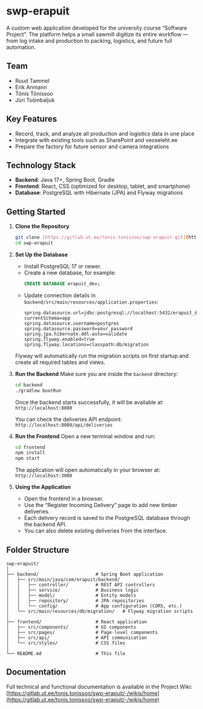 # swp-erapuit

A custom web application developed for the university course “Software Project”. The platform helps a small sawmill digitize its entire workflow — from log intake and production to packing, logistics, and future full automation.

## Team

* Ruud Tammel
* Erik Anmann
* Tõnis Tõnissoo
* Jüri Tsõmbaljuk

## Key Features

* Record, track, and analyze all production and logistics data in one place
* Integrate with existing tools such as SharePoint and veoseleht.ee
* Prepare the factory for future sensor and camera integrations

## Technology Stack

* **Backend**: Java 17+, Spring Boot, Gradle
* **Frontend**: React, CSS (optimized for desktop, tablet, and smartphone)
* **Database**: PostgreSQL with Hibernate (JPA) and Flyway migrations

## Getting Started

1.  **Clone the Repository**
    ```bash
    git clone [https://gitlab.ut.ee/tonis.tonissoo/swp-erapuit.git](https://gitlab.ut.ee/tonis.tonissoo/swp-erapuit.git)
    cd swp-erapuit
    ```

2.  **Set Up the Database**
    * Install PostgreSQL 17 or newer.
    * Create a new database, for example:
        ```sql
        CREATE DATABASE erapuit_dev;
        ```
    * Update connection details in `backend/src/main/resources/application.properties`:
        ```properties
        spring.datasource.url=jdbc:postgresql://localhost:5432/erapuit_dev?currentSchema=app
        spring.datasource.username=postgres
        spring.datasource.password=your_password
        spring.jpa.hibernate.ddl-auto=validate
        spring.flyway.enabled=true
        spring.flyway.locations=classpath:db/migration
        ```
    Flyway will automatically run the migration scripts on first startup and create all required tables and views.

3.  **Run the Backend**
    Make sure you are inside the `backend` directory:
    ```bash
    cd backend
    ./gradlew bootRun
    ```
    Once the backend starts successfully, it will be available at:
    `http://localhost:8080`

    You can check the deliveries API endpoint:
    `http://localhost:8080/api/deliveries`

4.  **Run the Frontend**
    Open a new terminal window and run:
    ```bash
    cd frontend
    npm install
    npm start
    ```
    The application will open automatically in your browser at:
    `http://localhost:3000`

5.  **Using the Application**
    * Open the frontend in a browser.
    * Use the “Register Incoming Delivery” page to add new timber deliveries.
    * Each delivery record is saved to the PostgreSQL database through the backend API.
    * You can also delete existing deliveries from the interface.

## Folder Structure

```text
swp-erapuit/
│
├── backend/                     # Spring Boot application
│   ├── src/main/java/com/erapuit/backend/
│   │   ├── controller/          # REST API controllers
│   │   ├── service/             # Business logic
│   │   ├── model/               # Entity models
│   │   ├── repository/          # JPA repositories
│   │   └── config/              # App configuration (CORS, etc.)
│   └── src/main/resources/db/migration/   # Flyway migration scripts
│
├── frontend/                    # React application
│   ├── src/components/          # UI components
│   ├── src/pages/               # Page-level components
│   ├── src/api/                 # API communication
│   └── src/styles/              # CSS files
│
└── README.md                    # This file
```


## Documentation

Full technical and functional documentation is available in the Project Wiki:
[https://gitlab.ut.ee/tonis.tonissoo/swp-erapuit/-/wikis/home](https://gitlab.ut.ee/tonis.tonissoo/swp-erapuit/-/wikis/home)
